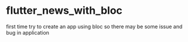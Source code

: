 # flutter_news_with_bloc
 
first time try to create an app using bloc so there may be some issue and bug in application
